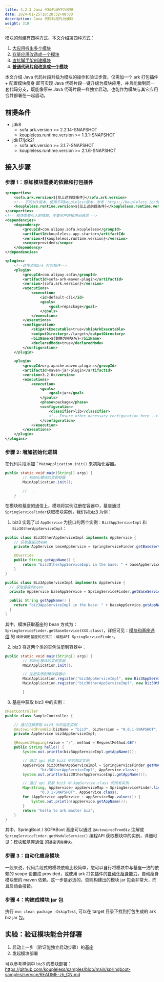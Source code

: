 ```yaml
---
title: 4.2.3 Java 代码片段作为模块
date: 2024-01-25T10:28:32+08:00
description: Java 代码片段作为模块
weight: 310
---
```


模块的创建有四种方式，本文介绍第四种方式：
1. [大应用拆出多个模块](/docs/contribution-guidelines/split-module-tool/split-module-tool-intro/)
2. [存量应用改造成一个模块](/docs/tutorials/module-create/springboot-and-sofaboot/)
3. [直接脚手架创建模块](/docs/tutorials/module-create/init-by-archetype/)
4. **[普通代码片段改造成一个模块](/docs/tutorials/module-create/main-biz/)**

本文介绍 Java 代码片段升级为模块的操作和验证步骤，仅需加一个 ark 打包插件 + 配置模块瘦身 即可实现 Java 代码片段一键升级为模块应用，并且能做到同一套代码分支，既能像原来 Java 代码片段一样独立启动，也能作为模块与其它应用合并部署在一起启动。

## 前提条件

- jdk8
    - sofa.ark.version >= 2.2.14-SNAPSHOT
    - koupleless.runtime.version >= 1.3.1-SNAPSHOT
- jdk17/jdk21
    - sofa.ark.version >= 3.1.7-SNAPSHOT
    - koupleless.runtime.version >= 2.1.6-SNAPSHOT

## 接入步骤

### 步骤 1：添加模块需要的依赖和打包插件

```xml
<properties>
    <sofa.ark.version>${见上述前提条件}</sofa.ark.version>
    <!-- 不同jdk版本，使用不同koupleless版本，参考：https://koupleless.io/docs/tutorials/module-development/runtime-compatibility-list/#%E6%A1%86%E6%9E%B6%E8%87%AA%E8%BA%AB%E5%90%84%E7%89%88%E6%9C%AC%E5%85%BC%E5%AE%B9%E6%80%A7%E5%85%B3%E7%B3%BB -->
    <koupleless.runtime.version>${见上述前提条件}</koupleless.runtime.version>
</properties>
<!-- 模块需要引入的依赖，主要用户跨模块间通信 --> 
<dependencies>
    <dependency>
        <groupId>com.alipay.sofa.koupleless</groupId>
        <artifactId>koupleless-app-starter</artifactId>
        <version>${koupleless.runtime.version}</version>
        <scope>provided</scope>
    </dependency>
</dependencies>

<plugins>
    <!--这里添加ark 打包插件-->
    <plugin>
        <groupId>com.alipay.sofa</groupId>
        <artifactId>sofa-ark-maven-plugin</artifactId>
        <version>{sofa.ark.version}</version>
        <executions>
            <execution>
                <id>default-cli</id>
                <goals>
                    <goal>repackage</goal>
                </goals>
            </execution>
        </executions>
        <configuration>
            <skipArkExecutable>true</skipArkExecutable>
            <outputDirectory>./target</outputDirectory>
            <bizName>${替换为模块名}</bizName>
            <declaredMode>true</declaredMode>
        </configuration>
    </plugin>
    
    <plugin>
        <groupId>org.apache.maven.plugins</groupId>
        <artifactId>maven-jar-plugin</artifactId>
        <version>3.2.0</version>
        <executions>
            <execution>
                <goals>
                    <goal>jar</goal>
                </goals>
                <phase>package</phase>
                <configuration>
                    <classifier>lib</classifier>
                    <!-- Ensure other necessary configuration here -->
                </configuration>
            </execution>
        </executions>
    </plugin>
</plugins>
```

### 步骤 2: 增加初始化逻辑
在代码片段添加：`MainApplication.init()` 来初始化容器。 
```java
public static void main(String[] args) {
        // 初始化模块的实例容器
        MainApplication.init();

        // ...
    }
```

在模块和基座的通信上，模块将实例注册在容器中，基座通过`SpringServiceFinder`获取模块实例，我们以[biz3](https://github.com/koupleless/samples/tree/main/springboot-samples/service/biz3) 为例：

1. biz3 实现了以 `AppService` 为接口的两个实例：`Biz3AppServiceImpl` 和 `Biz3OtherAppServiceImpl`：
```java
public class Biz3OtherAppServiceImpl implements AppService {
    // 获取基座的bean
    private AppService baseAppService = SpringServiceFinder.getBaseService(AppService.class);

    @Override
    public String getAppName() {
        return "biz3OtherAppServiceImpl in the base: " + baseAppService.getAppName();
    }
}

public class Biz3AppServiceImpl implements AppService {
  // 获取基座的bean
  private AppService baseAppService = SpringServiceFinder.getBaseService(AppService.class);

  public String getAppName() {
    return "biz3AppServiceImpl in the base: " + baseAppService.getAppName();
  }
}
```

其中，模块获取基座的 bean 方式为：`SpringServiceFinder.getBaseService(XXX.class)`，详细可见：[模块和基座通信](/docs/tutorials/module-development/module-and-base-communication/) 的 `模块调用基座的方式二：编程API SpringServiceFinder`。

2. biz3 将这两个类的实例注册到容器中：
```java
public static void main(String[] args) {
        // 初始化模块的实例容器
        MainApplication.init();

        // 注册实例到模块容器中
        MainApplication.register("biz3AppServiceImpl", new Biz3AppServiceImpl());
        MainApplication.register("biz3OtherAppServiceImpl", new Biz3OtherAppServiceImpl());

        }
```

3. 基座中获取 biz3 中的实例：
```java
@RestController
public class SampleController {

    // 通过注解获取 biz3 中的指定实例
    @AutowiredFromBiz(bizName = "biz3", bizVersion = "0.0.1-SNAPSHOT", name = "biz3AppServiceImpl")
    private AppService biz3AppServiceImpl;

    @RequestMapping(value = "/", method = RequestMethod.GET)
    public String hello() {
        System.out.println(biz3AppServiceImpl.getAppName());

        // 通过 api 获取 biz3 中的指定实例
        AppService biz3OtherAppServiceImpl = SpringServiceFinder.getModuleService("biz3", "0.0.1-SNAPSHOT",
                "biz3OtherAppServiceImpl", AppService.class);
        System.out.println(biz3OtherAppServiceImpl.getAppName());

        // 通过 api 获取 biz3 中 AppService.class 的所有实例
        Map<String, AppService> appServiceMap = SpringServiceFinder.listModuleServices("biz3",
                "0.0.1-SNAPSHOT", AppService.class);
        for (AppService appService : appServiceMap.values()) {
            System.out.println(appService.getAppName());
        }
        return "hello to ark master biz";
    }
}
```

其中，SpringBoot / SOFABoot 基座可以通过 `@AutowiredFromBiz` 注解或 `SpringServiceFinder.getModuleService()` 编程API 获取模块中的实例，详细可见：[模块和基座通信](/docs/tutorials/module-development/module-and-base-communication/) 的`基座调用模块`。

### 步骤 3：自动化瘦身模块

一般来说，代码片段式的模块依赖比较简单，您可以自行将模块中与基座一致的依赖的 scope 设置成 provided，或使用 ark 打包插件的[自动化瘦身能力](/docs/tutorials/module-development/module-slimming.md)，自动瘦身模块里的 maven 依赖。这一步是必选的，否则构建出的模块 jar 包会非常大，而且启动会报错。

### 步骤 4：构建成模块 jar 包

执行 `mvn clean package -DskipTest`, 可以在 target 目录下找到打包生成的 ark biz jar 包。

## 实验：验证模块能合并部署

1. 启动上一步（验证能独立启动步骤）的基座
2. 发起模块部署

可以参考样例中 biz3 的模块部署：https://github.com/koupleless/samples/blob/main/springboot-samples/service/README-zh_CN.md
